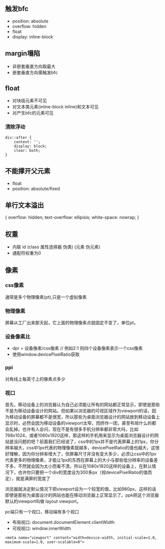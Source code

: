 ## 触发bfc
- position: absolute
- overflow: hidden
- float
- display: inline-block

## margin塌陷
- 非嵌套垂直方向取最大
- 嵌套垂直方向需触发bfc

## float
- 对块级元素不可见
- 对文本类元素(inline-block inline)和文本可见
- 对产生bfc的元素可见

### 清除浮动

```
div::after {
    content: '';
    display: block;
    clear: both;
}

```

## 不能撑开父元素
- float
- position: absolute/fixed

## 单行文本溢出
{
    overflow: hidden;
    text-overflow: ellipisis;
    white-space: nowrap;
}

## 权重
- 内联 id (class 属性选择器 伪类) (元素 伪元素) 
- 通配符权重为0


## 像素
### css像素
通常是多个物理像素(pt),只是一个虚拟像素

### 物理像素
屏幕从工厂出来那天起，它上面的物理像素点就固定不变了，单位pt。

### 设备像素比
- dpr = 设备像素/css像素  // 例如2:1 则四个设备像素表示一个css像素
- 使用window.devicePixelRatio获取

### ppi
对角线上每英寸上的像素点多少

### 视口
首先，移动设备上的浏览器认为自己必须能让所有的网站都正常显示，即使是那些不是为移动设备设计的网站。但如果以浏览器的可视区域作为viewport的话，因为移动设备的屏幕都不是很宽，所以那些为桌面浏览器设计的网站放到移动设备上显示时，必然会因为移动设备的viewport太窄，而挤作一团，甚至布局什么的都会乱掉。也许有人会问，现在不是有很多手机分辨率都非常大吗，比如768x1024，或者1080x1920这样，那这样的手机用来显示为桌面浏览器设计的网站是没问题的吧？前面我们已经说了，css中的1px并不是代表屏幕上的1px，你分辨率越大，css中1px代表的物理像素就越多，devicePixelRatio的值也越大，这很好理解，因为你分辨率增大了，但屏幕尺寸并没有变大多少，必须让css中的1px代表更多的物理像素，才能让1px的东西在屏幕上的大小与那些低分辨率的设备差不多，不然就会因为太小而看不清。所以在1080x1920这样的设备上，在默认情况下，也许你只要把一个div的宽度设为300多px（视devicePixelRatio的值而定），就是满屏的宽度了

浏览器就决定默认情况下把viewport设为一个较宽的值，比如980px，这样的话即使是那些为桌面设计的网站也能在移动浏览器上正常显示了。ppk把这个浏览器默认的viewport叫做 layout viewport。

pc端只有一个视口，移动端有多个视口
- 布局视口: document.documentElement.clientWidth
- 可视视口: window.innerWidth

`<meta name="viewport" content="width=device-width, initial-scale=1.0, maximum-scale=1.0, user-scalable=0">`


